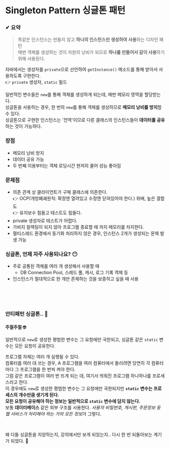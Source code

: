 
# Singleton Pattern 싱글톤 패턴

### ✔ 요약
> 똑같은 인스턴스는 만들지 않고 **하나의 인스턴스만 생성하여 사용**하는 디자인 패턴  
> 매번 객체를 생성하는 것이 자원의 낭비가 되므로 **하나를 만들어서 같이 사용**하기 위해 사용된다.  
 

자바에서는 생성자를 `private`으로 선언하여 `getInstance()` 메소드를 통해 받아서 사용하도록 구현한다.  
👉 `private` 생성자, `static` 필드

일반적인 변수들은 `new`를 통해 객체를 생성하게 되는데, 매번 메모리 영역을 할당받는다.  
싱글톤을 사용하는 경우, 한 번의 `new`를 통해 객체를 생성하므로 **메모리 낭비를 방지**할 수 있다.  
싱글톤으로 구현한 인스턴스는 '전역'이므로 다른 클래스의 인스턴스들이 **데이터를 공유**하는 것이 가능하다.  

### 장점
* 메모리 낭비 방지
* 데이터 공유 가능
* 두 번째 이용부터는 객체 로딩시간 현저히 줄어 성능 좋아짐

### 문제점
* 의존 관계 상 클라이언트가 구체 클래스에 의존한다.    
👉 OCP(개방폐쇄원칙: 확장엔 열려있고 수정엔 닫혀있어야 한다.) 위배, 높은 결합도   
👉 유지보수 힘들고 테스트도 힘들다.  
* private 생성자로 테스트가 어렵다.
* 가비지 컬렉팅이 되지 않아 프로그램 종료할 때 까지 메모리를 차지한다.  
* 멀티스레드 환경에서 동기화 처리하지 않은 경우, 인스턴스 2개가 생성되는 문제 발생 가능



### 싱글톤, 언제 자주 사용되나요? 😶
* 주로 공통된 객체를 여러 개 생성해서 사용할 때  
  * DB Connection Pool, 스레드 풀, 캐시, 로그 기록 객체 등
* 인스턴스가 절대적으로 한 개만 존재하는 것을 보증하고 싶을 때 사용

<br/><br/><br/>

### 안티패턴 싱글톤.. 💭
#### 주절주절 🤓

일반적으로 `new`로 생성한 평범한 변수는 그 요청에만 국한되고, 싱글톤 같은 `static` 변수는 모든 요청이 공유한다.  


프로그램 자체는 여러 개 실행될 수 있다.   
컴퓨터를 여러 대 쓰는 경우, A 프로그램을 여러 컴퓨터에서 돌리려면 당연히 각 컴퓨터마다 그 프로그램을 한 번씩 켜야 한다.  
그럼 같은 프로그램이 여러 번 뜨게 되는 데, 여기서 띄워진 프로그램 하나하나를 프로세스라고 한다.  
이 경우에도 `new`로 생성한 평범한 변수는 그 요청에만 국한되지만 **`static` 변수는 프로세스의 개수만큼 생기게 된다.**  
**모든 요청이 공유해야 하는 정보는 일반적으로 `static` 변수에 담지 않는다.**  
보통 **데이터베이스** 같은 외부 구조를 사용한다. *사용자 비밀번호, 게시판, 주문정보 등 웹 서비스가 처리해야 하는 거의 모든 정보*가 그렇다.  

<br/>

왜 다들 싱글톤을 지양하는지, 강의에서만 보게 되었는지.. 다시 한 번 되돌아보는 계기가 되었다. 🙂